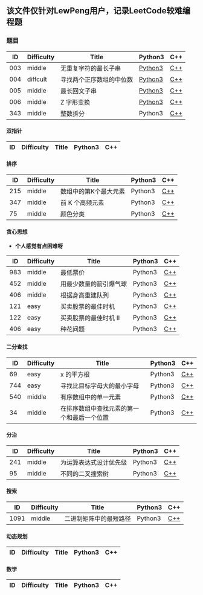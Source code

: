 ## 该文件仅针对LewPeng用户，记录LeetCode较难编程题
### 题目
| ID | Difficulty | Title | Python3 | C++ |
| ------ | ------ | ------ | ------ | ------ |
| 003 | middle | 无重复字符的最长子串 | [Python3](https://github.com/LewPeng97/Future_Work/blob/master/LeetCode/003(Python3).md) | [C++](https://github.com/LewPeng97/Future_Work/blob/master/LeetCode/003(C++).md) |
| 004 | diffcult | 寻找两个正序数组的中位数 | [Python3](https://github.com/LewPeng97/Future_Work/blob/master/LeetCode/004(Python3).md) | [C++](https://github.com/LewPeng97/Future_Work/blob/master/LeetCode/004(C%2B%2B).md) | 
| 005 | middle | 最长回文子串 | [Python3](https://github.com/LewPeng97/Future_Work/blob/master/LeetCode/005(Python3).md) | [C++](https://github.com/LewPeng97/Future_Work/blob/master/LeetCode/005(C%2B%2B).md) |
| 006 | middle | Z 字形变换 | [Python3](https://github.com/LewPeng97/Future_Work/blob/master/LeetCode/006(Python3).md) | [C++](https://github.com/LewPeng97/Future_Work/blob/master/LeetCode/006(C%2B%2B).md) |
| 343 | middle | 整数拆分 | Python3 | [C++](https://github.com/LewPeng97/Future_Work/blob/master/LeetCode/343(C%2B%2B).md)
#### 双指针
| ID | Difficulty | Title | Python3 | C++ |
| ------ | ------ | ------ | ------ | ------ |
#### 排序
| ID | Difficulty | Title | Python3 | C++ |
| ------ | ------ | ------ | ------ | ------ |
| 215 | middle | 数组中的第K个最大元素 | Python3 | [C++](https://github.com/LewPeng97/Future_Work/blob/master/LeetCode/215%E3%80%81%E6%95%B0%E7%BB%84%E4%B8%AD%E7%9A%84%E7%AC%ACK%E4%B8%AA%E6%9C%80%E5%A4%A7%E5%85%83%E7%B4%A0.md)
| 347 | middle | 前 K 个高频元素 | Python3 | [C++](https://github.com/LewPeng97/Future_Work/blob/master/LeetCode/347.%20%E5%89%8D%20K%20%E4%B8%AA%E9%AB%98%E9%A2%91%E5%85%83%E7%B4%A0.md)
| 75 | middle | 颜色分类 | Python3 | [C++](https://github.com/LewPeng97/Future_Work/blob/master/LeetCode/75.%20%E9%A2%9C%E8%89%B2%E5%88%86%E7%B1%BB.md)
#### 贪心思想
* **个人感觉有点困难呀**

| ID | Difficulty | Title | Python3 | C++ |
| ------ | ------ | ------ | ------ | ------ |
| 983 | middle | 最低票价 | Python3 | [C++](https://github.com/LewPeng97/Future_Work/blob/master/LeetCode/75.%20%E9%A2%9C%E8%89%B2%E5%88%86%E7%B1%BB.md)
| 452 | middle | 用最少数量的箭引爆气球 | Python3 | [C++](https://github.com/LewPeng97/Future_Work/blob/master/LeetCode/452.%20%E7%94%A8%E6%9C%80%E5%B0%91%E6%95%B0%E9%87%8F%E7%9A%84%E7%AE%AD%E5%BC%95%E7%88%86%E6%B0%94%E7%90%83.md)
| 406 | middle | 根据身高重建队列 | Python3 | [C++](https://github.com/LewPeng97/Future_Work/blob/master/LeetCode/406.%20%E6%A0%B9%E6%8D%AE%E8%BA%AB%E9%AB%98%E9%87%8D%E5%BB%BA%E9%98%9F%E5%88%97.md)
| 121 | easy | 买卖股票的最佳时机 | Python3 | [C++](https://github.com/LewPeng97/Future_Work/blob/master/LeetCode/121.%20%E4%B9%B0%E5%8D%96%E8%82%A1%E7%A5%A8%E7%9A%84%E6%9C%80%E4%BD%B3%E6%97%B6%E6%9C%BA.md)
| 122 | easy | 买卖股票的最佳时机 II | Python3 | [C++](https://github.com/LewPeng97/Future_Work/blob/master/LeetCode/122.%20%E4%B9%B0%E5%8D%96%E8%82%A1%E7%A5%A8%E7%9A%84%E6%9C%80%E4%BD%B3%E6%97%B6%E6%9C%BA%20II.md)
| 406 | easy | 种花问题 | Python3 | [C++](https://github.com/LewPeng97/Future_Work/blob/master/LeetCode/605.%20%E7%A7%8D%E8%8A%B1%E9%97%AE%E9%A2%98.md)
#### 二分查找
| ID | Difficulty | Title | Python3 | C++ |
| ------ | ------ | ------ | ------ | ------ |
| 69 | easy | x 的平方根 | Python3 | [C++](https://github.com/LewPeng97/Future_Work/blob/master/LeetCode/69.%20x%20%E7%9A%84%E5%B9%B3%E6%96%B9%E6%A0%B9.md)
| 744 | easy | 寻找比目标字母大的最小字母 | Python3 | [C++](https://github.com/LewPeng97/Future_Work/blob/master/LeetCode/744.%20%E5%AF%BB%E6%89%BE%E6%AF%94%E7%9B%AE%E6%A0%87%E5%AD%97%E6%AF%8D%E5%A4%A7%E7%9A%84%E6%9C%80%E5%B0%8F%E5%AD%97%E6%AF%8D.md)
| 540 | middle | 有序数组中的单一元素 | Python3 | [C++](https://github.com/LewPeng97/Future_Work/blob/master/LeetCode/540.%20%E6%9C%89%E5%BA%8F%E6%95%B0%E7%BB%84%E4%B8%AD%E7%9A%84%E5%8D%95%E4%B8%80%E5%85%83%E7%B4%A0.md)
| 34 | middle | 在排序数组中查找元素的第一个和最后一个位置 | Python3 | [C++](https://github.com/LewPeng97/Future_Work/blob/master/LeetCode/34.%20%E5%9C%A8%E6%8E%92%E5%BA%8F%E6%95%B0%E7%BB%84%E4%B8%AD%E6%9F%A5%E6%89%BE%E5%85%83%E7%B4%A0%E7%9A%84%E7%AC%AC%E4%B8%80%E4%B8%AA%E5%92%8C%E6%9C%80%E5%90%8E%E4%B8%80%E4%B8%AA%E4%BD%8D%E7%BD%AE.md)

#### 分治
| ID | Difficulty | Title | Python3 | C++ |
| ------ | ------ | ------ | ------ | ------ |
| 241 | middle | 为运算表达式设计优先级 | Python3 | [C++](https://github.com/LewPeng97/Future_Work/blob/master/LeetCode/241.%20%E4%B8%BA%E8%BF%90%E7%AE%97%E8%A1%A8%E8%BE%BE%E5%BC%8F%E8%AE%BE%E8%AE%A1%E4%BC%98%E5%85%88%E7%BA%A7.md)
| 95 | middle | 不同的二叉搜索树 | Python3 | [C++](https://github.com/LewPeng97/Future_Work/blob/master/LeetCode/95.%20%E4%B8%8D%E5%90%8C%E7%9A%84%E4%BA%8C%E5%8F%89%E6%90%9C%E7%B4%A2%E6%A0%91%20II.md)
#### 搜索
| ID | Difficulty | Title | Python3 | C++ |
| ------ | ------ | ------ | ------ | ------ |
| 1091 | middle | 二进制矩阵中的最短路径 | Python3 | [C++](https://github.com/LewPeng97/Future_Work/blob/master/LeetCode/1091.%20%E4%BA%8C%E8%BF%9B%E5%88%B6%E7%9F%A9%E9%98%B5%E4%B8%AD%E7%9A%84%E6%9C%80%E7%9F%AD%E8%B7%AF%E5%BE%84.md)
#### 动态规划
| ID | Difficulty | Title | Python3 | C++ |
| ------ | ------ | ------ | ------ | ------ |
#### 数学
| ID | Difficulty | Title | Python3 | C++ |
| ------ | ------ | ------ | ------ | ------ |
